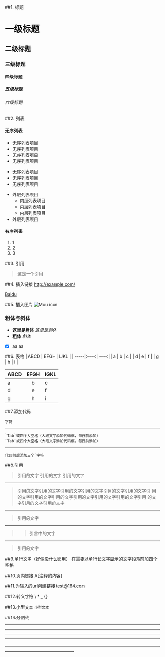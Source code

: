 
##1. 标题
# 一级标题
## 二级标题
### 三级标题
#### 四级标题
##### 五级标题
###### 六级标题


##2. 列表
#### 无序列表
- 无序列表项目	
- 无序列表项目
- 无序列表项目
- 无序列表项目
* 无序列表项目
* 无序列表项目
* 无序列表项目

- 外层列表项目
    + 内层列表项目
    + 内层列表项目
    + 内层列表项目
- 外层列表项目
#### 有序列表
1. 1
2. 2
3. 3

##3. 引用
> 这是一个引用

##4. 插入链接
<http://example.com/>

[Baidu](http://www.baidu.com)

##5. 插入图片
![Mou icon](http://mouapp.com/Mou_128.png)

### 粗体与斜体

- **这里是粗体** *这里是斜体*
- __粗体__ _斜体_
- [x] aa aa

##6. 表格
| ABCD | EFGH | IJKL |
| -----|:----:| ----:|
| a    | b    | c    |
| d    | e    |  f   |
| g    | h    |   i  |

ABCD | EFGH | IGKL
-----|:----:|----
a    | b    | c
d    | e    | f
g    | h    | i

##7.添加代码

`字符`

---
	`Tab`或四个大空格（大段文字添加代码框，每行前添加）
    `Tab`或四个大空格（大段文字添加代码框，每行前添加）
    
---
```
代码前后添加三个`字符
```
##8.引用

>引用的文字
>引用的文字
>引用的文字

---
>引用的文字引用的文字引用的文字引用的文字引用的文字引用的文字引
用的文字引用的文字引用的文字引用的文字引用的文字引用的文字引用
的文字引用的文字引用的文字

***
>引用的文字

***
>>引言中的文字

---
>引用的文字

##9.单行文字（好像没什么卵用）
    在需要以单行长文字显示的文字段落前加四个空格

##10.页内链接
A[注释的内容]

##11.为输入的url创建链接
<test@164.com>

##12.转义字符
\\
\*
\_
\{\}

##13.小型文本
<small>小型文本</small>

##14.分割线
***
* * *
---
- - - 
————————————————————————————————————————————————————

